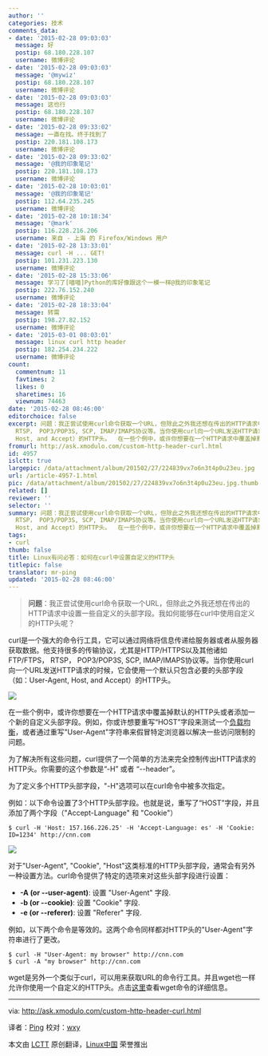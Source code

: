 ```yaml
---
author: ''
categories: 技术
comments_data:
- date: '2015-02-28 09:03:03'
  message: 好
  postip: 68.180.228.107
  username: 微博评论
- date: '2015-02-28 09:03:03'
  message: '@mywiz'
  postip: 68.180.228.107
  username: 微博评论
- date: '2015-02-28 09:03:03'
  message: 这也行
  postip: 68.180.228.107
  username: 微博评论
- date: '2015-02-28 09:33:02'
  message: 一直在找。终于找到了
  postip: 220.181.108.173
  username: 微博评论
- date: '2015-02-28 09:33:02'
  message: '@我的印象笔记'
  postip: 220.181.108.173
  username: 微博评论
- date: '2015-02-28 10:03:01'
  message: '@我的印象笔记'
  postip: 112.64.235.245
  username: 微博评论
- date: '2015-02-28 10:18:34'
  message: '@mark'
  postip: 116.228.216.206
  username: 来自 - 上海 的 Firefox/Windows 用户
- date: '2015-02-28 13:33:01'
  message: curl -H ... GET!
  postip: 101.231.223.130
  username: 微博评论
- date: '2015-02-28 15:33:06'
  message: 学习了[喵喵]Python的库好像跟这个一模一样@我的印象笔记
  postip: 222.76.152.240
  username: 微博评论
- date: '2015-02-28 18:33:04'
  message: 转需
  postip: 198.27.82.152
  username: 微博评论
- date: '2015-03-01 08:03:01'
  message: linux curl http header
  postip: 182.254.234.222
  username: 微博评论
count:
  commentnum: 11
  favtimes: 2
  likes: 0
  sharetimes: 16
  viewnum: 74463
date: '2015-02-28 08:46:00'
editorchoice: false
excerpt: 问题：我正尝试使用curl命令获取一个URL，但除此之外我还想在传出的HTTP请求中设置一些自定义的头部字段。我如何能够在curl中使用自定义的HTTP头呢？  curl是一个强大的命令行工具，它可以通过网络将信息传递给服务器或者从服务器获取数据。他支持很多的传输协议，尤其是HTTP/HTTPS以及其他诸如FTP/FTPS，
  RTSP， POP3/POP3S, SCP, IMAP/IMAPS协议等。当你使用curl向一个URL发送HTTP请求的时候，它会使用一个默认只包含必要的头部字段（如：User-Agent,
  Host, and Accept）的HTTP头。  在一些个例中，或许你想要在一个HTTP请求中覆盖掉默
fromurl: http://ask.xmodulo.com/custom-http-header-curl.html
id: 4957
islctt: true
largepic: /data/attachment/album/201502/27/224839vx7o6n3t4p0u23eu.jpg
url: /article-4957-1.html
pic: /data/attachment/album/201502/27/224839vx7o6n3t4p0u23eu.jpg.thumb.jpg
related: []
reviewer: ''
selector: ''
summary: 问题：我正尝试使用curl命令获取一个URL，但除此之外我还想在传出的HTTP请求中设置一些自定义的头部字段。我如何能够在curl中使用自定义的HTTP头呢？  curl是一个强大的命令行工具，它可以通过网络将信息传递给服务器或者从服务器获取数据。他支持很多的传输协议，尤其是HTTP/HTTPS以及其他诸如FTP/FTPS，
  RTSP， POP3/POP3S, SCP, IMAP/IMAPS协议等。当你使用curl向一个URL发送HTTP请求的时候，它会使用一个默认只包含必要的头部字段（如：User-Agent,
  Host, and Accept）的HTTP头。  在一些个例中，或许你想要在一个HTTP请求中覆盖掉默
tags:
- curl
thumb: false
title: Linux有问必答：如何在curl中设置自定义的HTTP头
titlepic: false
translator: mr-ping
updated: '2015-02-28 08:46:00'
---
```



> 
> **问题**：我正尝试使用curl命令获取一个URL，但除此之外我还想在传出的HTTP请求中设置一些自定义的头部字段。我如何能够在curl中使用自定义的HTTP头呢？
> 
> 
> 


curl是一个强大的命令行工具，它可以通过网络将信息传递给服务器或者从服务器获取数据。他支持很多的传输协议，尤其是HTTP/HTTPS以及其他诸如FTP/FTPS， RTSP， POP3/POP3S, SCP, IMAP/IMAPS协议等。当你使用curl向一个URL发送HTTP请求的时候，它会使用一个默认只包含必要的头部字段（如：User-Agent, Host, and Accept）的HTTP头。


![](/data/attachment/album/201502/27/224839vx7o6n3t4p0u23eu.jpg)


在一些个例中，或许你想要在一个HTTP请求中覆盖掉默认的HTTP头或者添加一个新的自定义头部字段。例如，你或许想要重写“HOST”字段来测试一个[负载均衡](http://xmodulo.com/haproxy-http-load-balancer-linux.html)，或者通过重写"User-Agent"字符串来假冒特定浏览器以解决一些访问限制的问题。


为了解决所有这些问题，curl提供了一个简单的方法来完全控制传出HTTP请求的HTTP头。你需要的这个参数是“-H” 或者 “--header”。


为了定义多个HTTP头部字段，"-H"选项可以在curl命令中被多次指定。


例如：以下命令设置了3个HTTP头部字段。也就是说，重写了“HOST”字段，并且添加了两个字段（"Accept-Language" 和 "Cookie"）



```
$ curl -H 'Host: 157.166.226.25' -H 'Accept-Language: es' -H 'Cookie: ID=1234' http://cnn.com

```

![](/data/attachment/album/201502/27/224841rz2wjcojfewxxjjf.jpg)


对于"User-Agent", "Cookie", "Host"这类标准的HTTP头部字段，通常会有另外一种设置方法。curl命令提供了特定的选项来对这些头部字段进行设置：


* **-A (or --user-agent)**: 设置 "User-Agent" 字段.
* **-b (or --cookie)**: 设置 "Cookie" 字段.
* **-e (or --referer)**: 设置 "Referer" 字段.


例如，以下两个命令是等效的。这两个命令同样都对HTTP头的"User-Agent"字符串进行了更改。



```
$ curl -H "User-Agent: my browser" http://cnn.com
$ curl -A "my browser" http://cnn.com

```

wget是另外一个类似于curl，可以用来获取URL的命令行工具。并且wget也一样允许你使用一个自定义的HTTP头。点击[这里](http://xmodulo.com/how-to-use-custom-http-headers-with-wget.html)查看wget命令的详细信息。




---


via: <http://ask.xmodulo.com/custom-http-header-curl.html>


译者：[Ping](http://mr-ping.com) 校对：[wxy](https://github.com/wxy)


本文由 [LCTT](https://github.com/LCTT/TranslateProject) 原创翻译，[Linux中国](http://linux.cn/) 荣誉推出